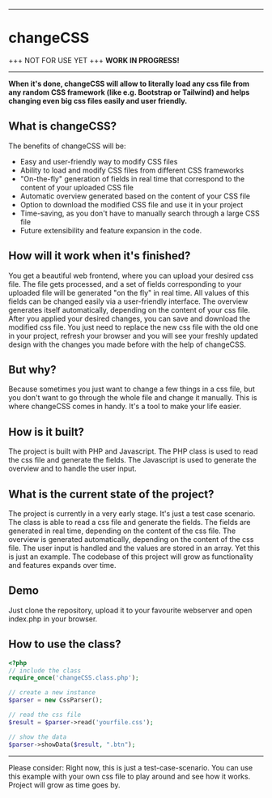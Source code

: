 
<hr>
<h1>changeCSS</h1>
+++ NOT FOR USE YET +++ <b>WORK IN PROGRESS!</b>
<hr>

<b>When it's done, changeCSS will allow to literally load any css file from any random CSS framework (like e.g. Bootstrap or Tailwind) and helps changing even big css files easily and user friendly.</b>
<h2>What is changeCSS?</h2>
The benefits of changeCSS will be:

- Easy and user-friendly way to modify CSS files
- Ability to load and modify CSS files from different CSS frameworks
- "On-the-fly" generation of fields in real time that correspond to the content of your uploaded CSS file
- Automatic overview generated based on the content of your CSS file
- Option to download the modified CSS file and use it in your project
- Time-saving, as you don't have to manually search through a large CSS file
- Future extensibility and feature expansion in the code.


<h2>How will it work when it's finished?</h2>
You get a beautiful web frontend, where you can upload your desired css file. The file gets processed, and a set of fields corresponding to your uploaded file will be generated "on the fly" in real time. All values of this fields can be changed easily via a user-friendly interface. The overview generates itself automatically, depending on the content of your css file. After you applied your desired changes, you can save and download the modified css file. You just need to replace the new css file with the old one in your project, refresh your browser and you will see your freshly updated design with the changes you made before with the help of changeCSS.

<h2>But why?</h2>
Because sometimes you just want to change a few things in a css file, but you don't want to go through the whole file and change it manually. This is where changeCSS comes in handy. It's a tool to make your life easier.

<h2>How is it built?</h2>
The project is built with PHP and Javascript. The PHP class is used to read the css file and generate the fields. The Javascript is used to generate the overview and to handle the user input.

<h2>What is the current state of the project?</h2>
The project is currently in a very early stage. It's just a test case scenario. The class is able to read a css file and generate the fields. The fields are generated in real time, depending on the content of the css file. The overview is generated automatically, depending on the content of the css file. The user input is handled and the values are stored in an array. Yet this is just an example. The codebase of this project will grow as functionality and features expands over time.


<h2>Demo</h2>
Just clone the repository, upload it to your favourite webserver and open index.php in your browser.

<h2>How to use the class?</h2>

<!-- language: php -->

```php
<?php
// include the class
require_once('changeCSS.class.php');

// create a new instance
$parser = new CssParser();

// read the css file
$result = $parser->read('yourfile.css');

// show the data
$parser->showData($result, ".btn");
```
<hr>

Please consider: Right now, this is just a test-case-scenario. You can use this example with your own css file to play around and see how it works.
Project will grow as time goes by.

